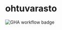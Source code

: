 # ohtuvarasto

![GHA workflow badge](https://github.com/Karaatsar/ohtuvarasto/workflows/CI/badge.svg)
